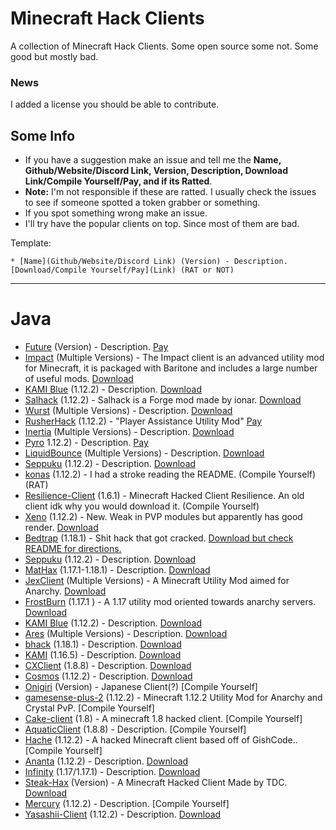 # Minecraft Hack Clients
A collection of Minecraft Hack Clients. Some open source some not. Some good but mostly bad.

### News
I added a license you should be able to contribute.

## Some Info
* If you have a suggestion make an issue and tell me the **Name, Github/Website/Discord Link, Version, Description, Download Link/Compile Yourself/Pay, and if its Ratted**.
* **Note:** I'm not responsible if these are ratted. I usually check the issues to see if someone spotted a token grabber or something.
* If you spot something wrong make an issue.
* I'll try have the popular clients on top. Since most of them are bad.

Template:

`* [Name](Github/Website/Discord Link) (Version) - Description. [Download/Compile Yourself/Pay](Link) (RAT or NOT)`

-------

# Java

* [Future](https://www.futureclient.net) (Version) - Description. [Pay](Link)
* [Impact](https://impactclient.net) (Multiple Versions) - The Impact client is an advanced utility mod for Minecraft, it is packaged with Baritone and includes a large number of useful mods. [Download](https://impactclient.net/#download)
* [KAMI Blue](https://kamiblue.org/) (1.12.2) - Description. [Download](https://kamiblue.org/download)
* [Salhack](https://github.com/ionar2/spidermod) (1.12.2) - Salhack is a Forge mod made by ionar. [Download](https://github.com/ionar2/spidermod/releases/tag/2.05)
* [Wurst](https://www.wurstclient.net/) (Multiple Versions) - Description. [Download](https://www.wurstclient.net/download/)
* [RusherHack](https://rusherhack.org) (1.12.2) - "Player Assistance Utility Mod" [Pay](https://shop.rusherhack.org/45975011479/checkouts/b09bce420927380dc7d7cc1ba272fa85?channel=buy_button)
* [Inertia](https://inertiaclient.com) (Multiple Versions) - Description. [Download](https://inertiaclient.com/Download.php)
* [Pyro](https://pyroclient.com) 1.12.2) - Description. [Pay](https://pyroclient.com/register)
* [LiquidBounce](https://liquidbounce.net) (Multiple Versions) - Description. [Download](https://liquidbounce.net/download)
* [Seppuku](https://seppuku.pw/) (1.12.2) - Description. [Download](https://github.com/seppukudevelopment/seppuku/releases)
* [konas](https://github.com/trapaholics/konas) (1.12.2) - I had a stroke reading the README. (Compile Yourself) (RAT)
* [Resilience-Client](https://github.com/MinecraftModdedClients/Resilience-Client-Source) (1.6.1) - Minecraft Hacked Client Resilience. An old client idk why you would download it. (Compile Yourself)
* [Xeno](https://github.com/XenoClientDevelopment/Xeno-Client) (1.12.2) - New. Weak in PVP modules but apparently has good render. [Download](https://github.com/XenoClientDevelopment/Xeno-Client/releases/tag/1.2)
* [Bedtrap](https://github.com/PlutoSolutions/bedtrap-rip) (1.18.1) - Shit hack that got cracked. [Download but check README for directions.](https://github.com/PlutoSolutions/bedtrap-rip)
* [Seppuku](https://seppuku.pw/) (1.12.2) - Description. [Download](https://github.com/seppukudevelopment/seppuku/releases)
* [MatHax](https://mathaxclient.xyz) (1.17.1-1.18.1) - Description. [Download](https://mathaxclient.xyz/Download)
* [JexClient](https://github.com/DustinRepo/JexClient) (Multiple Versions) - A Minecraft Utility Mod aimed for Anarchy. [Download](https://github.com/DustinRepo/JexClient/releases/tag/0.6.0)
* [FrostBurn](https://github.com/evaan/FrostBurn) (1.17.1
) - A 1.17 utility mod oriented towards anarchy servers. [Download](https://github.com/evaan/FrostBurn/releases)
* [KAMI Blue](https://kamiblue.org/) (1.12.2) - Description. [Download](https://kamiblue.org/download)
* [Ares](https://aresclient.org/) (Multiple Versions) - Description. [Download](https://aresclient.org/download)
* [bhack](https://github.com/453452hw/bhack) (1.18.1) - Description. [Download](https://github.com/453452hw/bhack/releases)
* [KAMI](https://github.com/zeroeightysix/KAMI) (1.16.5) - Description. [Download](https://github.com/zeroeightysix/KAMI/releases)
* [CXClient](https://github.com/pixelcmtd/CXClient) (1.8.8) - Description. [Download](https://github.com/pixelcmtd/CXClient/releases)
* [Cosmos](https://github.com/momentumdevelopment/cosmos) (1.12.2) - Description. [Download](https://github.com/momentumdevelopment/cosmos/releases)
* [Onigiri](https://github.com/Nodoka4318/OnigiriClient) (Version) - Japanese Client(?) [Compile Yourself]
* [gamesense-plus-2](https://github.com/Droid-D3V/gamesense-plus-2) (1.12.2) - Minecraft 1.12.2 Utility Mod for Anarchy and Crystal PvP. [Compile Yourself]
* [Cake-client](https://github.com/GandelXIV/Cake-client) (1.8) - A minecraft 1.8 hacked client. [Compile Yourself]
* [AquaticClient](https://github.com/WomasL/AquaticClient) (1.8.8) - Description. [Compile Yourself]
* [Hache](https://github.com/halalfishcoding/Hache) (1.12.2) - A hacked Minecraft client based off of GishCode.. [Compile Yourself]
* [Ananta](https://github.com/RitomG69/Ananta) (1.12.2) - Description. [Download](https://github.com/RitomG69/Ananta/releases)
* [Infinity](https://github.com/SprayDown/Infinity) (1.17/1.17.1) - Description. [Download](https://github.com/SprayDown/Infinity/releases)
* [Steak-Hax](https://github.com/TDC0471/Steak-Hax) (Version) - A Minecraft Hacked Client Made by TDC. [Download](https://github.com/TDC0471/Steak-Hax/releases)
* [Mercury](https://github.com/minecraft-clients/Mercury-Client-BUILDABLE_SRC) (1.12.2) - Description. [Compile Yourself]
* [Yasashii-Client](https://github.com/TerrificTable/Yasashii-Rewrite) (1.12.2) - Description. [Download](https://github.com/TerrificTable/Yasashii-Rewrite/releases)
